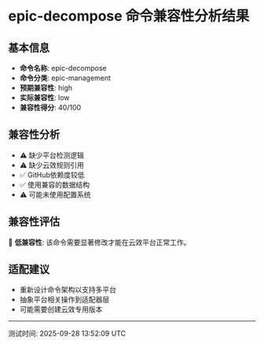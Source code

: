 # epic-decompose 命令兼容性分析结果

## 基本信息

- **命令名称**: epic-decompose
- **命令分类**: epic-management
- **预期兼容性**: high
- **实际兼容性**: low
- **兼容性得分**: 40/100

## 兼容性分析

- ⚠️ 缺少平台检测逻辑
- ⚠️ 缺少云效规则引用
- ✅ GitHub依赖度较低
- ✅ 使用兼容的数据结构
- ⚠️ 可能未使用配置系统

## 兼容性评估

🔴 **低兼容性**: 该命令需要显著修改才能在云效平台正常工作。

## 适配建议

- 重新设计命令架构以支持多平台
- 抽象平台相关操作到适配器层
- 可能需要创建云效专用版本

---
测试时间: 2025-09-28 13:52:09 UTC
